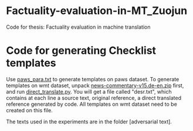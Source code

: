 # Factuality-evaluation-in-MT_Zuojun
Code for thesis: Factuality evaluation in machine translation
 
# Code for generating Checklist templates
Use [paws_para.txt](checklist_generate/paws_para.txt) to generate templates on paws dataset.
To generate templates on wmt dataset, unpack [news-commentary-v15.de-en.zip](checklist_generate/news-commentary-v15.de-en.zip) first, and run [direct_translate.py](checklist_generate/direct_translate.py). You will get a file called "desr.txt", which contains at each line a source text, original reference, a direct translated reference generated by code. All templates on wmt dataset need to be created on this file.

The texts used in the experiments are in the folder [adversarial text].
